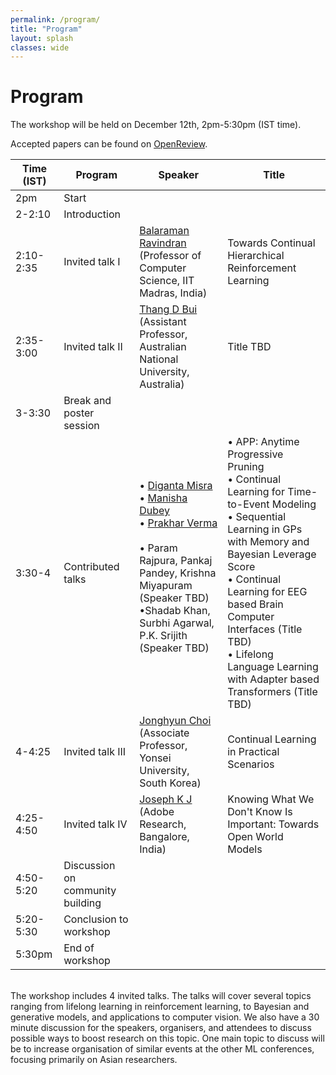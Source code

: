 ```yaml
---
permalink: /program/
title: "Program"
layout: splash
classes: wide
---
```


# Program

The workshop will be held on December 12th, 2pm-5:30pm (IST time).

Accepted papers can be found on [OpenReview](https://openreview.net/group?id=ACML.org/2022/Workshop/CLL#accept).

| Time (IST) | Program | Speaker | Title |
|------------|---------|---------|-------|
|2pm	     | Start   |         |       | 
|2-2:10      | Introduction | | |
|2:10-2:35   | Invited talk I | <a href="http://www.cse.iitm.ac.in/~ravi/">Balaraman Ravindran</a> (Professor of Computer Science, IIT Madras, India) | Towards Continual Hierarchical Reinforcement Learning | 
|2:35-3:00   | Invited talk II | <a href="https://thangbui.github.io/ ">Thang D Bui</a> (Assistant Professor, Australian National University, Australia) | Title TBD | 
|3-3:30      | Break and poster session | | |
|3:30-4      | Contributed talks | • <a href="https://digantamisra98.github.io/">Diganta Misra</a> <br>• <a href="https://sites.google.com/view/manisha-dubey">Manisha Dubey</a> <br>• <a href="https://prakharverma.github.io/">Prakhar Verma</a> <br> <br>• Param Rajpura, Pankaj Pandey, Krishna Miyapuram (Speaker TBD) <br> •Shadab Khan, Surbhi Agarwal, P.K. Srijith (Speaker TBD) <br> <br>| • APP: Anytime Progressive Pruning <br> • Continual Learning for Time-to-Event Modeling <br> • Sequential Learning in GPs with Memory and Bayesian Leverage Score <br> • Continual Learning for EEG based Brain Computer Interfaces (Title TBD) <br> • Lifelong Language Learning with Adapter based Transformers (Title TBD)|
|4-4:25      | Invited talk III | <a href="https://ppolon.github.io/ ">Jonghyun Choi</a> (Associate Professor, Yonsei University, South Korea) | Continual Learning in Practical Scenarios | 
|4:25-4:50   | Invited talk IV | <a href="https://josephkj.in/ ">Joseph K J</a> (Adobe Research, Bangalore, India) | Knowing What We Don't Know Is Important: Towards Open World Models | 
|4:50-5:20   | Discussion on community building | | |
|5:20-5:30   | Conclusion to workshop | | |
|5:30pm      | End of workshop | | |

<br>
The workshop includes 4 invited talks. The talks will cover several topics ranging from lifelong learning in reinforcement learning, to Bayesian and generative models, and applications to computer vision.
We also have a 30 minute discussion for the speakers, organisers, and attendees to discuss possible ways to boost research on this topic. One main topic to discuss will be to increase organisation of similar events at the other ML conferences, focusing primarily on Asian researchers.
